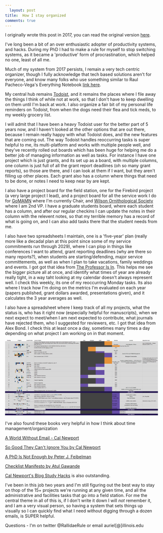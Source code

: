```yaml
---
  layout: post
title:  How I stay organized
comments: true
---
```


I originally wrote this post in 2017, you can read the original version [here](http://aurielfournier.github.io/how-i-stay-organized/).

I've long been a bit of an over enthusiastic adopter of productivity systems, and hacks. During my PhD I had to make a rule for myself to stop switching systems, as it became a 'productive' form of procrastination, which helped no one, least of all me. 
  
Much of my system from 2017 persists, I remain a very tech centric organizer, though I fully acknowledge that tech based solutions aren't for everyone, and know many folks who use something similar to Raul Pacheco-Vega's Everything Notebook [link here](http://www.raulpacheco.org/2016/08/starting-up-and-maintaining-an-everything-notebook/). 

My central hub remains [Todoist](https://en.todoist.com/), and it remains the places where I file away the things I think of while not at work, so that I don't have to keep dwelling on them until I'm back at work. I also organize a fair bit of my personal life reminders on Todoist, from when the dogs need their flea and tick meds, to my weekly grocery list. 

I will admit that I have been a heavy Todoist user for the better part of 5 years now, and I haven't looked at the other options that are out there, because I remain really happy with what Todoist does, and the new features that are coming out. The way Todoist handles reoccurring tasks is super helpful to me, its multi-platform and works with multiple people well, and they've recently rolled out boards which has been huge for helping me do a better job of managing information as well as tasks. For instance I have one project which is just grants, and its set up as a board, with multiple columns, one column is just full of all the grant report deadlines (oh so many grant reports), so those are there, and I can look at them if I want, but they aren't filling up other places. Each grant also has a column where things that need to be done, or notes I need to keep near by are kept. 

I also have a project board for the field station, one for the Firebird project (a very large project I lead), and a project board for all the service work I do for [GoMAMN](gomamn.org) where I'm currently Chair, and [Wilson Ornithological Society](wilsonsociety.org) where I am 2nd VP. I have a graduate students board, where each student has a column, and after our regular checkins I can update the notes in their column with the relevent notes, so that my terrible memory has a record of what is going on, and I can also add tasks there that the student needs from me. 


I also have two spreadsheets I maintain, one is a 'five-year' plan (really more like a decadal plan at this point since some of my service commitments run through 2029), where I can plop in things like conferences I want to attend, grant reporting deadlines (why are there so many reports?), when students are starting/defending, major service committements, as well as when I plan to take vacations, family weddings and events. I got got that idea from [The Professor Is In](http://theprofessorisin.com/2014/05/02/why-you-need-a-5-year-plan/). This helps me see the bigger picture all at once, and identify what times of year are already really tight, in a way taht looking at my calendar doesn't always represent well. I check this weekly, its one of my reoccurring Monday tasks. Its also where I track how I'm doing on the metrics I'm evaluated on each year (papers published, grant dollars awarded, presentations given), and it calculates the 3 year averages as well. 

I also have a spreadsheet where I keep track of all my projects, what the status is, who has it right now (especially helpful for manuscripts), when we next expect to meet/when I am next expected to contribute, what journals have rejected them, who I suggested for reviewers, etc. I got that idea from Alex Bond. I check this at least once a day, sometimes many times a day depending on what project I am working on in that moment. 

![](https://raw.githubusercontent.com/aurielfournier/aurielfournier.github.io/master/images/statussheet.png)
                                                                                          
I've also found these books very helpful in how I think about time management/organization

[A World Without Email - Cal Newport](https://bookshop.org/books/a-world-without-email-reimagining-work-in-an-age-of-communication-overload/9780525536550)

                                                                    
[So Good They Can't Ignore You by Cal Newport](https://bookshop.org/books/so-good-they-can-t-ignore-you-why-skills-trump-passion-in-the-quest-for-work-you-love-9781455509126/9781455509126)

[A PhD Is Not Enough by Peter J. Feibelman ](https://bookshop.org/books/a-phd-is-not-enough-a-guide-to-survival-in-science/9780465022229)
                                                                                                 
[Checklist Manifesto by Atul Gawande](https://bookshop.org/books/the-checklist-manifesto-how-to-get-things-right/9780312430009)

[Cal Newport's Blog Study Hacks](http://calnewport.com/blog/) is also outstanding. 
                                                                                                            
I've been in this job two years and I'm still figuring out the best way to stay on thop of the 15+ projects we're running at any given time, and all the administrative and facilities tasks that go into a field station. For me the central theme in all of this is, if I don't write it down I will *not* remember it, and I am a very visual person, so having a system that sets things up visually so I can quickly find what I need without digging through a dozen emails, is SUPER helpful. 

Questions - I'm on twitter @RallidaeRule or email auriel[@]illinois.edu  
